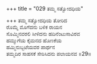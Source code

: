 +++
title = "029 ತಮ್ಮ ಸತ್ವೋದಧಿಯ"

+++
ತಮ್ಮ ಸತ್ವೋದಧಿಯ ತೋರಿದ  
ರೊಮ್ಮೆ ಮೊಗೆದನು ಬಳಿಕ ರಾಯನ  
ಸೊಮ್ಮಿನವರಲಿ ಸೀಳಿದನು ಹದಿನೆಂಟುಸಾವಿರವ  
ಹಮ್ಮುಗೆಯ ಕೈಮನದ ಹೊಣಕೆಯ  
ಹಮ್ಮಿನುಬ್ಬಟೆಯವರ ಪಾರ್ಥನ  
ತಮ್ಮದಿರ ಸಾಹಸಕೆ ಸೇರಿಸಿದನು ಪಲಾಯನವ      ॥29॥
